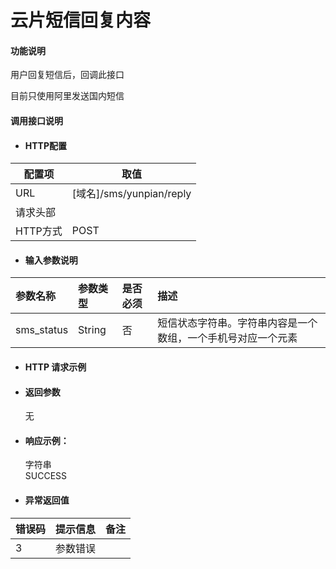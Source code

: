 # 云片短信回复内容

#### 功能说明

用户回复短信后，回调此接口

目前只使用阿里发送国内短信

#### 调用接口说明

* #### HTTP配置

| 配置项 | 取值 |
| --- | --- |
| URL | \[域名\]/sms/yunpian/reply |
| 请求头部 |  |
| HTTP方式 | POST |

* #### 输入参数说明

| 参数名称 | 参数类型 | 是否必须 | 描述 |
| :--- | :--- | :--- | :--- |
| sms\_status | String | 否 | 短信状态字符串。字符串内容是一个数组，一个手机号对应一个元素 |

* #### HTTP 请求示例
* #### 返回参数

  无

* #### 响应示例：

  字符串  
  SUCCESS

* #### 异常返回值

| 错误码 | 提示信息 | 备注 |
| :--- | :--- | :--- |
| 3 | 参数错误 |  |



